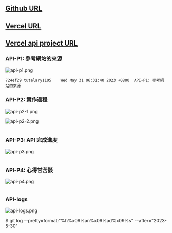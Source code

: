 ## [Github URL](https://github.com/tutelary1105/1112-1N-js-demo-211411011)

## [Vercel URL](https://1112-1-n-js-demo-211411011.vercel.app/)

## [Vercel api project URL](https://tutelary1105.github.io/ChatGPT-API/)

### API-P1: 參考網站的來源

![api-p1.png](https://izfkkkxjvqncdvyzzpkv.supabase.co/storage/v1/object/public/demo-11/md_1N_img/api-p1.png)

```
724ef29 tutelary1105    Wed May 31 06:31:40 2023 +0800  API-P1: 參考網站的來源
```

### API-P2: 實作過程

![api-p2-1.png](https://izfkkkxjvqncdvyzzpkv.supabase.co/storage/v1/object/public/demo-11/md_1N_img/api-p2-1.png)

![api-p2-2.png](https://izfkkkxjvqncdvyzzpkv.supabase.co/storage/v1/object/public/demo-11/md_1N_img/api-p2-2.png)

```

```

### API-P3: API 完成進度

![api-p3.png](https://izfkkkxjvqncdvyzzpkv.supabase.co/storage/v1/object/public/demo-11/md_1N_img/w15-p3-1.png)

```

```

### API-P4: 心得甘苦談

![api-p4.png](https://izfkkkxjvqncdvyzzpkv.supabase.co/storage/v1/object/public/demo-11/md_1N_img/api-p4.png)

```

```

### API-logs

![api-logs.png](https://izfkkkxjvqncdvyzzpkv.supabase.co/storage/v1/object/public/demo-11/md_1N_img/api-logs.png)

$ git log --pretty=format:"%h%x09%an%x09%ad%x09%s" --after="2023-5-30"
